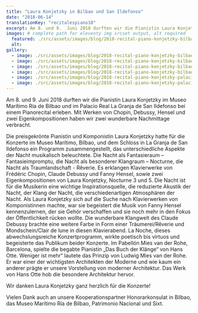 ```yaml
---
title: "Laura Konjetzky in Bilbao und San Ildefonso"
date: "2018-06-14"
translationKey: "recitalespiano18"
excerpt: Am 8. und 9.  Juni 2018 durften wir die Pianistin Laura Konjetzky im Museo Marítimo Ría de Bilbao und im Palacio Real La Granja de San Ildefonso bei einem Pianorecital erleben.
images: # complete path for eleventy img srcset output, alt required
  featured: ./src/assets/images/blog/2018-recital-piano-konjetzky-bilbao-museo-maritimo-02.jpg
  alt:
gallery:
  - image: ./src/assets/images/blog/2018-recital-piano-konjetzky-bilbao-museo-maritimo-01.jpg
  - image: ./src/assets/images/blog/2018-recital-piano-konjetzky-bilbao-museo-maritimo-04.jpg
  - image: ./src/assets/images/blog/2018-recital-piano-konjetzky-bilbao-museo-maritimo-07.jpg
  - image: ./src/assets/images/blog/2018-recital-piano-konjetzky-bilbao-museo-maritimo-10.jpg
  - image: ./src/assets/images/blog/2018-recital-piano-konjetzky-palacio-real-lagranja-3.jpg
  - image: ./src/assets/images/blog/2018-recital-piano-konjetzky-palacio-real-lagranja-7.jpg
---
```


Am 8. und 9. Juni 2018 durften wir die Pianistin Laura Konjetzky im Museo Marítimo Ría de Bilbao und im Palacio Real La Granja de San Ildefonso bei einem Pianorecital erleben. Mit Werken von Chopin, Debussy, Hensel und zwei Eigenkompositionen haben wir zwei wunderbare Nachmittage verbracht.

Die preisgekrönte Pianistin und Komponistin Laura Konjetzky hatte für die Konzerte im Museo Marítimo, Bilbao, und dem Schloss in La Granja de San Ildefonso ein Programm zusammengestellt, das unterschiedliche Aspekte der Nacht musikalisch beleuchtete. Die Nacht als Fantasieraum – Fantasieimpromptu, die Nacht als besonderer Klangraum – Nocturne, die Nacht als Traumlandschaft - Rêverie. Es erklangen Klavierwerke von Frédéric Chopin, Claude Debussy und Fanny Hensel, sowie zwei Eigenkompositionen von Laura Konjetzky, Nocturne 3 und 5. Die Nacht ist für die Musikerin eine wichtige Inspirationsquelle, die reduzierte Akustik der Nacht, der Klang der Nacht, die verschiedenartigen Atmosphären der Nacht. Als Laura Konjetzky sich auf die Suche nach Klavierwerken von Komponistinnen machte, war sie begeistert die Musik von Fanny Hensel kennenzulernen, der sie Gehör verschaffen und sie noch mehr in den Fokus der Öffentlichkeit rücken wollte. Die wunderbare Klangwelt des Claude Debussy brachte eine weitere Farbe in Form einer Träumerei/Rêverie und Mondschein/Clair de lune in diesen Klavierabend. La Noche, dieses abwechslungsreiche Konzertprogramm, wirkte poetisch bis virtuos und begeisterte das Publikum beider Konzerte. Im Pabellón Mies van der Rohe, Barcelona, spielte die begabte Pianistin „Das Buch der Klänge“ von Hans Otte. Weniger ist mehr“ lautete das Prinzip von Ludwig Mies van der Rohe. Er war einer der wichtigsten Architekten der Moderne und wie kaum ein anderer prägte er unsere Vorstellung von moderner Architektur. Das Werk von Hans Otte hob die besondere Architektur hervor.

Wir danken Laura Konjetzky ganz herzlich für die Konzerte!

Vielen Dank auch an unsere Kooperationspartner Honorarkonsulat in Bilbao, das Museo Marítimo Ría de Bilbao, Patrimonio Nacional und Sixt.
